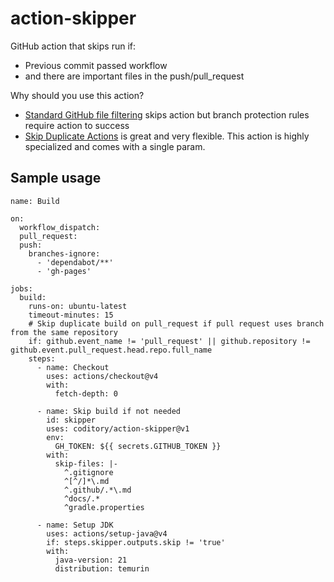 # action-skipper

GitHub action that skips run if:

- Previous commit passed workflow
- and there are important files in the push/pull_request

Why should you use this action?

- [Standard GitHub file filtering](https://docs.github.com/en/actions/writing-workflows/workflow-syntax-for-github-actions#onpushpull_requestpull_request_targetpathspaths-ignore) skips action but branch protection rules require action to success
- [Skip Duplicate Actions](https://github.com/marketplace/actions/skip-duplicate-actions) is great and very flexible. This action is highly specialized and comes with a single param.

## Sample usage

```
name: Build

on:
  workflow_dispatch:
  pull_request:
  push:
    branches-ignore:
      - 'dependabot/**'
      - 'gh-pages'

jobs:
  build:
    runs-on: ubuntu-latest
    timeout-minutes: 15
    # Skip duplicate build on pull_request if pull request uses branch from the same repository
    if: github.event_name != 'pull_request' || github.repository != github.event.pull_request.head.repo.full_name
    steps:
      - name: Checkout
        uses: actions/checkout@v4
        with:
          fetch-depth: 0

      - name: Skip build if not needed
        id: skipper
        uses: coditory/action-skipper@v1
        env:
          GH_TOKEN: ${{ secrets.GITHUB_TOKEN }}
        with:
          skip-files: |-
            ^.gitignore
            ^[^/]*\.md
            ^.github/.*\.md
            ^docs/.*
            ^gradle.properties

      - name: Setup JDK
        uses: actions/setup-java@v4
        if: steps.skipper.outputs.skip != 'true'
        with:
          java-version: 21
          distribution: temurin
```

